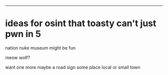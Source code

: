 ---

# ideas for osint that toasty can't just pwn in 5


nation nuke museum might be fun


meow wolf?



want one more maybe a road sign some place local or small town
